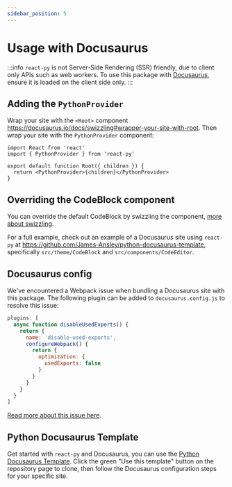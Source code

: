 ```yaml
---
sidebar_position: 5
---
```


# Usage with Docusaurus

:::info
`react-py` is not Server-Side Rendering (SSR) friendly, due to client only APIs such as web workers. To use this package with [Docusaurus](https://docusaurus.io), ensure it is loaded on the client side only.
:::

## Adding the `PythonProvider`

Wrap your site with the `<Root>` component https://docusaurus.io/docs/swizzling#wrapper-your-site-with-root. Then wrap your site with the `PythonProvider` component:

```tsx
import React from 'react'
import { PythonProvider } from 'react-py'

export default function Root({ children }) {
  return <PythonProvider>{children}</PythonProvider>
}
```

## Overriding the CodeBlock component

You can override the default CodeBlock by swizzling the component, [more about swizzling](https://docusaurus.io/docs/swizzling).

For a full example, check out an example of a Docusaurus site using `react-py` at https://github.com/James-Ansley/python-docusaurus-template, specifically `src/theme/CodeBlock` and `src/components/CodeEditor`.

## Docusaurus config

We've encountered a Webpack issue when bundling a Docusaurus site with this package. The following plugin can be added to `docusaurus.config.js` to resolve this issue:

```js
plugins: [
  async function disableUsedExports() {
    return {
      name: 'disable-used-exports',
      configureWebpack() {
        return {
          optimization: {
            usedExports: false
          }
        }
      }
    }
  }
]
```

[Read more about this issue here](https://github.com/facebook/docusaurus/issues/8389).

## Python Docusaurus Template

Get started with `react-py` and Docusaurus, you can use the [Python Docusaurus Template](https://github.com/James-Ansley/python-docusaurus-template). Click the green "Use this template" button on the repository page to clone, then follow the Docusaurus configuration steps for your specific site.
